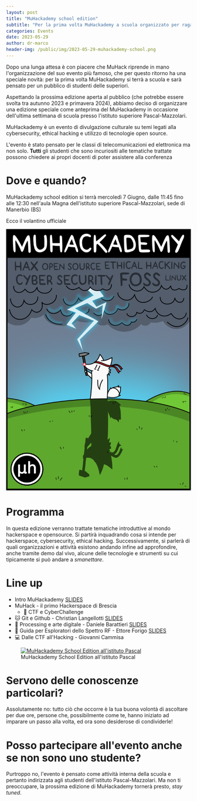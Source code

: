 ```yaml
---
layout: post
title: "MuHackademy school edition"
subtitle: "Per la prima volta MuHackademy a scuola organizzato per ragazzi delle superiori"
categories: Events
date: 2023-05-29
author: dr-marco
header-img: /public/img/2023-05-29-muhackademy-school.png
---
```


Dopo una lunga attesa è con piacere che MuHack riprende in mano l'organizzazione del suo evento più famoso, che per questo ritorno ha una speciale novità: per la prima volta MuHackademy si terrà a scuola e sarà pensato per un pubblico di studenti delle superiori.

Aspettando la prossima edizione aperta al pubblico (che potrebbe essere svolta tra autunno 2023 e primavera 2024), abbiamo deciso di organizzare una edizione speciale come anteprima del MuHackademy in occasione dell'ultima settimana di scuola presso l'istituto superiore Pascal-Mazzolari.

MuHackademy è un evento di divulgazione culturale su temi legati alla cybersecurity, ethical hacking e utilizzo di tecnologie open source. 

L'evento è stato pensato per le classi di telecomunicazioni ed elettronica ma non solo. **Tutti** gli studenti che sono incuriositi alle tematiche trattate possono chiedere ai propri docenti di poter assistere alla conferenza


# Dove e quando?
MuHackademy school edition si terrà mercoledì 7 Giugno, dalle 11:45 fino alle 12:30 nell'aula Magna dell'istituto superiore Pascal-Mazzolari, sede di Manerbio (BS)

Ecco il volantino ufficiale

![Volantino](/public/img/2023-05-29-muhackademy-school.png)

# Programma
In questa edizione verranno trattate tematiche introduttive al mondo hackerspace e opensource. Si partirà inquadrando cosa si intende per hackerspace, cybersecurity, ethical hacking. 
Successivamente, si parlerà di quali organizzazioni e attività esistono andando infine ad approfondire, anche tramite demo dal vivo, alcune delle tecnologie e strumenti su cui tipicamente si può andare a *smanettare*.

# **Line up**

* Intro MuHackademy [SLIDES](/public/doc/muhackademy-se/intro.pdf)
* MuHack - il primo Hackerspace di Brescia
    * :checkered_flag: CTF e CyberChallenge
* :cat: Git e Github - Christian Langellotti [SLIDES](/public/doc/muhackademy-se/git_e_github.pdf)
* :art: Processing e arte digitale - Daniele Barattieri [SLIDES](/public/doc/muhackademy-se/processing.odp)
* :satellite: Guida per Esploratori dello Spettro RF - Ettore Forigo [SLIDES](/public/doc/muhackademy-se/Guida_per_Esploratori_dello_Spettro_RF.pdf)
* :computer: Dalle CTF all'Hacking - Giovanni Cammisa

<figure><a href="{{ site.url }}public/img/2023-05-29-mse-present.jpg"><img src="{{ site.url }}public/img/2022-12-20-mse-present.jpg" alt="MuHackademy School Edition all'istituto Pascal"></a><figcaption>MuHackademy School Edition all'istituto Pascal</figcaption></figure>

# Servono delle conoscenze particolari?
Assolutamente no: tutto ciò che occorre è la tua buona volontà di ascoltare per due ore, persone che, possibilmente come te, hanno iniziato ad imparare un passo alla volta, ed ora sono desiderose di condividerle!

# Posso partecipare all'evento anche se non sono uno studente?
Purtroppo no, l'evento è pensato come attività interna della scuola e pertanto indirizzata agli studenti dell'istituto Pascal-Mazzolari. Ma non ti preoccupare, la prossima edizione di MuHackademy tornerà presto, *stay tuned*.

